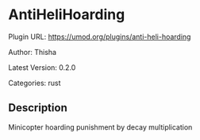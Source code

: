 # AntiHeliHoarding

Plugin URL: https://umod.org/plugins/anti-heli-hoarding

Author: Thisha

Latest Version: 0.2.0

Categories: rust

## Description

Minicopter hoarding punishment by decay multiplication
